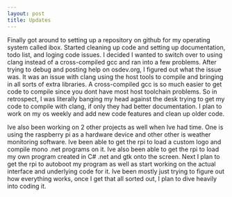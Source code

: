 ```yaml
---
layout: post
title: Updates
---
```


Finally got around to setting up a repository on github for my operating system called ibox. Started cleaning up code and setting up documentation, todo list, and loging code issues. I decided I wanted to switch over to using clang instead of a cross-compiled gcc and ran into a few problems. After trying to debug and posting help on osdev.org, I figured out what the issue was. It was an issue with clang using the host tools to compile and bringing in all sorts of extra libraries. A cross-compiled gcc is so much easier to get code to compile since you dont have most host toolchain problems. So in retrospect, I was literally banging my head against the desk trying to get my code to compile with clang, if only they had better documentation. I plan to work on my os weekly and add new code features and clean up older code. 

Ive also been working on 2 other projects as well when Ive had time. One is using the raspberry pi as a hardware device and other other is weather monitoring software. Ive been able to get the rpi to load a custom logo and compile mono .net programs on it. Ive also been able to get the rpi to load my own program created in C# .net and gtk onto the screen. Next I plan to get the rpi to autoboot my program as well as start working on the actual interface and underlying code for it. Ive been mostly just trying to figure out how everything works, once I get that all sorted out, I plan to dive heavily into coding it.
